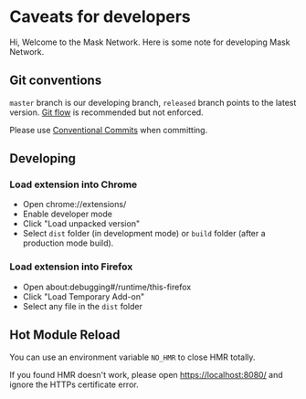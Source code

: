 # Caveats for developers

Hi, Welcome to the Mask Network. Here is some note for developing Mask Network.

## Git conventions

`master` branch is our developing branch, `released` branch points to the latest version. [Git flow](https://github.com/nvie/gitflow) is recommended but not enforced.

Please use [Conventional Commits](https://www.conventionalcommits.org/) when committing.

## Developing

### Load extension into Chrome

- Open chrome://extensions/
- Enable developer mode
- Click "Load unpacked version"
- Select `dist` folder (in development mode) or `build` folder (after a production mode build).

### Load extension into Firefox

- Open about:debugging#/runtime/this-firefox
- Click "Load Temporary Add-on"
- Select any file in the `dist` folder

## Hot Module Reload

You can use an environment variable `NO_HMR` to close HMR totally.

If you found HMR doesn't work, please open <https://localhost:8080/> and ignore the HTTPs certificate error.
